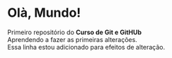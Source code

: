 # Olà, Mundo!
 Primeiro repositório do **Curso de Git e GitHUb** <br>
Aprendendo a fazer as primeiras alterações. <br>
Essa linha estou adicionado para efeitos de alteração. 

